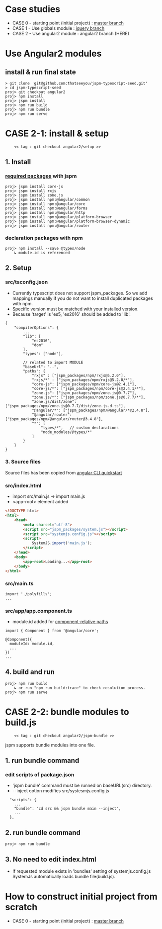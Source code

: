 # Case studies
* CASE 0 - starting point (initial project) : [master branch](https://github.com/thatseeyou/jspm-typescript-seed/tree/master)
* CASE 1 - Use globals module : [jquery branch](https://github.com/thatseeyou/jspm-typescript-seed/tree/jquery)
* CASE 2 - Use angular2 module : angular2 branch (HERE)

# Use Angular2 modules
## install & run final state
```
> git clone 'git@github.com:thatseeyou/jspm-typescript-seed.git'
> cd jspm-typescript-seed
proj> git checkout angular2
proj> npm install
proj> jspm install
proj> npm run build
proj> npm run bundle
proj> npm run serve
```

# CASE 2-1: install & setup
        << tag : git checkout angular2/setup >>
## 1. Install 
### [required packages](https://angular.io/docs/ts/latest/guide/npm-packages.html) with jspm
```
proj> jspm install core-js
proj> jspm install rxjs
proj> jspm install zone.js
proj> jspm install npm:@angular/common
proj> jspm install npm:@angular/core
proj> jspm install npm:@angular/forms
proj> jspm install npm:@angular/http
proj> jspm install npm:@angular/platform-browser
proj> jspm install npm:@angular/platform-browser-dynamic
proj> jspm install npm:@angular/router
```

### declaration packages with npm
```
proj> npm install --save @types/node
    ↳ module.id is referenced
```

## 2. Setup
### src/tsconfig.json
* Currently typescript does not support jspm_packages. So we add mappings manually if you do not want to install duplicated packages with npm.
* Specific version must be matched with your installed version.
* Because 'target' is 'es5, 'es2016' should be added to 'lib'.
```
{
    "compilerOptions": {
        ...
        "lib": [
            "es2016",
            "dom"
        ],
        "types": ["node"],   

        // related to import MODULE
        "baseUrl": "..",
        "paths": {
            "rxjs" : ["jspm_packages/npm/rxjs@5.2.0"],
            "rxjs/*" : ["jspm_packages/npm/rxjs@5.2.0/*"],
            "core-js": ["jspm_packages/npm/core-js@2.4.1"],
            "core-js/*": ["jspm_packages/npm/core-js@2.4.1/*"],
            "zone.js": ["jspm_packages/npm/zone.js@0.7.7"],
            "zone.js/*": ["jspm_packages/npm/zone.js@0.7.7/*"],
            "zone.js/dist/zone": ["jspm_packages/npm/zone.js@0.7.7/dist/zone.js.d.ts"],
            "@angular/*": ["jspm_packages/npm/@angular/*@2.4.8"],
            "@angular/router": ["jspm_packages/npm/@angular/router@3.4.8"],
            "*": [
                "types/*",   // custom declarations
                "node_modules/@types/*"
            ]
        }
    }
}

```

### 3. Source files
Source files has been copied from [angular CLI quickstart](https://angular.io/docs/ts/latest/cli-quickstart.html)

### src/index.html
* import src/main.js -> import main.js
* \<app-root\> element added
```html
<!DOCTYPE html>
<html>
    <head>
        <meta charset="utf-8">
        <script src="jspm_packages/system.js"></script>
        <script src="systemjs.config.js"></script>
        <script>
            SystemJS.import('main.js');
        </script>
    </head>
    <body>
        <app-root>Loading...</app-root>
    </body>
</html>
```

### src/main.ts
```
import './polyfills';
...
```

### src/app/app.component.ts
* module.id added for [component-relative paths](https://angular.io/docs/ts/latest/cookbook/component-relative-paths.html)
```
import { Component } from '@angular/core';

@Component({
  moduleId: module.id,
  ...
})
...
```

## 4. build and run
```
proj> npm run build 
    ↳ or run "npm run build:trace" to check resolution process.
proj> npm run serve
```

# CASE 2-2: bundle modules to build.js
        << tag : git checkout angular2/jspm-bundle >>
jspm supports bundle modules into one file. 
## 1. run bundle command
### edit scripts of package.json 
* 'jspm bundle' command must be runned on baseURL(src) directory.
* --inject option modifies src/systesmjs.config.js 

```
  "scripts": {
    ...
    "bundle": "cd src && jspm bundle main --inject",
    ...
  },
```

## 2. run bundle command
```
proj> npm run bundle
```

## 3. No need to edit index.html
* If requested module exists in 'bundles' setting of systemjs.config.js SystemJs automatically loads bundle file(build.js).

# How to construct initial project from scratch
* CASE 0 - starting point (initial project) : [master branch](https://github.com/thatseeyou/jspm-typescript-seed/tree/master)

